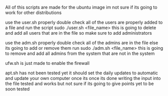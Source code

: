 All of this scripts are made for the ubuntu image im not sure if its going to work for other distributions

use the user.sh properly double check all of the users are properly added to a file and run the script 
sudo ./user.sh <file_name>
this is going to delete and add all users that are in the file so make sure to add administrators

use the adm.sh properly double check all of the admins are in the file else its going to add or remove them run 
sudo ./adm.sh <file_name>
this is going to remove and add all admins from the system that are not in the system


ufw.sh is just made to enable the firewall

apt.sh has not been tested yet it should set the daily updates to automatic and update your own computer once its
once its done writing the input into the file tested and works but not sure if its going to give points yet
to be soon tested
